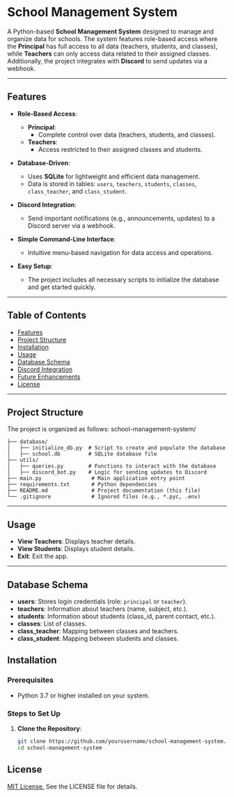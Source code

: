 # School Management System

A Python-based **School Management System** designed to manage and organize data for schools. The system features role-based access where the **Principal** has full access to all data (teachers, students, and classes), while **Teachers** can only access data related to their assigned classes. Additionally, the project integrates with **Discord** to send updates via a webhook.

---

## Features

- **Role-Based Access**:
  - **Principal**:
    - Complete control over data (teachers, students, and classes).
  - **Teachers**:
    - Access restricted to their assigned classes and students.

- **Database-Driven**:
  - Uses **SQLite** for lightweight and efficient data management.
  - Data is stored in tables: `users`, `teachers`, `students`, `classes`, `class_teacher`, and `class_student`.

- **Discord Integration**:
  - Send important notifications (e.g., announcements, updates) to a Discord server via a webhook.

- **Simple Command-Line Interface**:
  - Intuitive menu-based navigation for data access and operations.

- **Easy Setup**:
  - The project includes all necessary scripts to initialize the database and get started quickly.

---

## Table of Contents

- [Features](#features)
- [Project Structure](#project-structure)
- [Installation](#installation)
- [Usage](#usage)
- [Database Schema](#database-schema)
- [Discord Integration](#discord-integration)
- [Future Enhancements](#future-enhancements)
- [License](#license)

---

## Project Structure

The project is organized as follows:
school-management-system/

    ├── database/
    │   ├── initialize_db.py  # Script to create and populate the database
    │   ├── school.db         # SQLite database file
    ├── utils/
    │   ├── queries.py        # Functions to interact with the database
    │   ├── discord_bot.py    # Logic for sending updates to Discord
    ├── main.py                # Main application entry point
    ├── requirements.txt       # Python dependencies
    ├── README.md              # Project documentation (this file)
    └── .gitignore             # Ignored files (e.g., *.pyc, .env)




---
## Usage

- **View Teachers**: Displays teacher details.
- **View Students**: Displays student details.
- **Exit**: Exit the app.

---

## Database Schema

- **users**: Stores login credentials (role: `principal` or `teacher`).
- **teachers**: Information about teachers (name, subject, etc.).
- **students**: Information about students (class_id, parent contact, etc.).
- **classes**: List of classes.
- **class_teacher**: Mapping between classes and teachers.
- **class_student**: Mapping between students and classes.


## Installation

### Prerequisites
- Python 3.7 or higher installed on your system.

### Steps to Set Up

1. **Clone the Repository**:
   ```bash
   git clone https://github.com/yourusername/school-management-system.git
   cd school-management-system
   

## License

[MIT License.](https://choosealicense.com/licenses/mit/)  See the LICENSE file for details.




